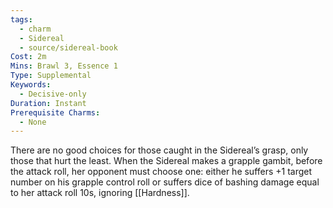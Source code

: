 ```yaml
---
tags:
  - charm
  - Sidereal
  - source/sidereal-book
Cost: 2m
Mins: Brawl 3, Essence 1
Type: Supplemental
Keywords:
  - Decisive-only
Duration: Instant
Prerequisite Charms:
  - None
---
```

There are no good choices for those caught in the Sidereal’s grasp, only those that hurt the least. When the Sidereal makes a grapple gambit, before the attack roll, her opponent must choose one: either he suffers +1 target number on his grapple control roll or suffers dice of bashing damage equal to her attack roll 10s, ignoring [[Hardness]].